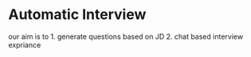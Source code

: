 # Automatic Interview
our aim is to
    1. generate questions based on JD
    2. chat based interview expriance